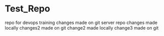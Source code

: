 # Test_Repo
repo for devops training
changes made on git server repo
changes made locally
changes2 made on git
change2 made locally
change3 made on git
